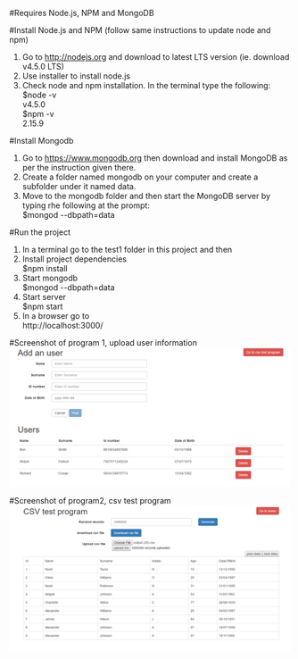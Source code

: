 #Requires
Node.js, NPM and MongoDB

#Install Node.js and NPM (follow same instructions to update node and npm)
1. Go to http://nodejs.org and download to latest LTS version (ie. download v4.5.0 LTS)
2. Use installer to install node.js
3. Check node and npm installation.  In the terminal type the following: <br />
$node -v <br />
v4.5.0 <br />
$npm -v <br />
2.15.9 <br />

#Install Mongodb
1. Go to https://www.mongodb.org then download and install MongoDB as per the instruction given there.
2. Create a folder named mongodb on your computer and create a subfolder under it named data.
3. Move to the mongodb folder and then start the MongoDB server by typing rhe following at the prompt:<br />
$mongod --dbpath=data <br />

#Run the project
1. In a terminal go to the test1 folder in this project and then
2. Install project dependencies <br />
$npm install
3. Start mongodb <br />
$mongod --dbpath=data <br />
4. Start server <br />
$npm start <br />
5. In a browser go to <br />
http://localhost:3000/ <br />

#Screenshot of program 1, upload user information
![alt text](/user_program.PNG)

#Screenshot of program2, csv test program
![alt text](/csv_program.PNG)



